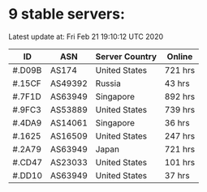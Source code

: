 # 9 stable servers:

Latest update at: Fri Feb 21 19:10:12 UTC 2020

| ID | ASN | Server Country | Online |
| -- | --- | -------------- | ------ |
| #.D09B | AS174 | United States | 721 hrs |
| #.15CF | AS49392 | Russia | 43 hrs |
| #.7F1D | AS63949 | Singapore | 892 hrs |
| #.9FC3 | AS53889 | United States | 739 hrs |
| #.4DA9 | AS14061 | Singapore | 36 hrs |
| #.1625 | AS16509 | United States | 247 hrs |
| #.2A79 | AS63949 | Japan | 721 hrs |
| #.CD47 | AS23033 | United States | 101 hrs |
| #.DD10 | AS63949 | United States | 37 hrs |

